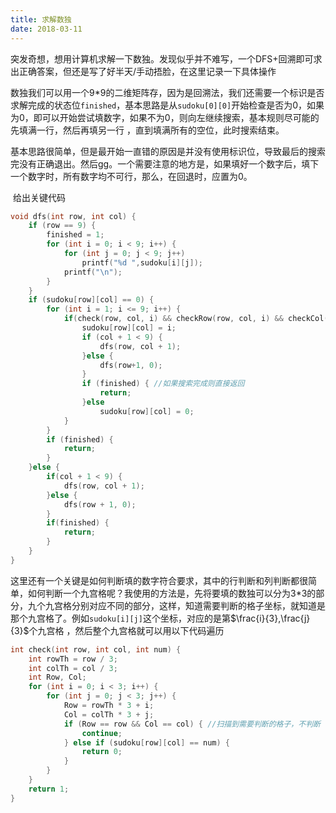 ```yaml
---
title: 求解数独
date: 2018-03-11
---
```


​	突发奇想，想用计算机求解一下数独。发现似乎并不难写，一个DFS+回溯即可求出正确答案，但还是写了好半天/手动捂脸，在这里记录一下具体操作

​	数独我们可以用一个9*9的二维矩阵存，因为是回溯法，我们还需要一个标识是否求解完成的状态位`finished`，基本思路是从`sudoku[0][0]`开始检查是否为0，如果为0，即可以开始尝试填数字，如果不为0，则向左继续搜索，基本规则尽可能的先填满一行，然后再填另一行 ，直到填满所有的空位，此时搜索结束。

​	基本思路很简单，但是最开始一直错的原因是并没有使用标识位，导致最后的搜索完没有正确退出。然后gg。一个需要注意的地方是，如果填好一个数字后，填下一个数字时，所有数字均不可行，那么，在回退时，应置为0。

​	给出关键代码

`````c++
void dfs(int row, int col) {
	if (row == 9) {
        finished = 1;
      	for (int i = 0; i < 9; i++) {
            for (int j = 0; j < 9; j++)
              	printf("%d ",sudoku[i][j]);
          	printf("\n");
        }
    }
	if (sudoku[row][col] == 0) {
        for (int i = 1; i <= 9; i++) {
          	if(check(row, col, i) && checkRow(row, col, i) && checkCol(row, col, i)) {
              	sudoku[row][col] = i;
                if (col + 1 < 9) {
                    dfs(row, col + 1);
                }else {
                    dfs(row+1, 0);
                }
              	if (finished) { //如果搜索完成则直接返回
                    return;
                }else
                  	sudoku[row][col] = 0;
            }
        }
      	if (finished) {
            return;
        }
    }else {
        if(col + 1 < 9) {
            dfs(row, col + 1);
        }else {
            dfs(row + 1, 0);
        }
      	if(finished) {
			return;
        }
    }
}
`````

​	这里还有一个关键是如何判断填的数字符合要求，其中的行判断和列判断都很简单，如何判断一个九宫格呢？我使用的方法是，先将要填的数独可以分为3*3的部分，九个九宫格分别对应不同的部分，这样，知道需要判断的格子坐标，就知道是那个九宫格了。例如`sudoku[i][j]`这个坐标，对应的是第$\frac{i}{3},\frac{j}{3}$个九宫格 ，然后整个九宫格就可以用以下代码遍历

````c++
int check(int row, int col, int num) {
	int rowTh = row / 3;
  	int colTh = col / 3;
  	int Row, Col;
  	for (int i = 0; i < 3; i++) {
        for (int j = 0; j < 3; j++) {
         	Row = rowTh * 3 + i;
          	Col	= colTh * 3 + j;
          	if (Row == row && Col == col) { //扫描到需要判断的格子，不判断
                continue;
            } else if (sudoku[row][col] == num) {
                return 0;
            } 
        }
    }
  	return 1;
}
````

​	

